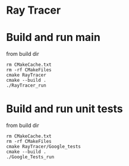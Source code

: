 # Ray Tracer

# Build and run main
from build dir
```
rm CMakeCache.txt
rm -rf CMakeFiles
cmake RayTracer
cmake --build .
./RayTracer_run
```

# Build and run unit tests
from build dir
```
rm CMakeCache.txt
rm -rf CMakeFiles
cmake RayTracer/Google_tests
cmake --build .
./Google_Tests_run
```
